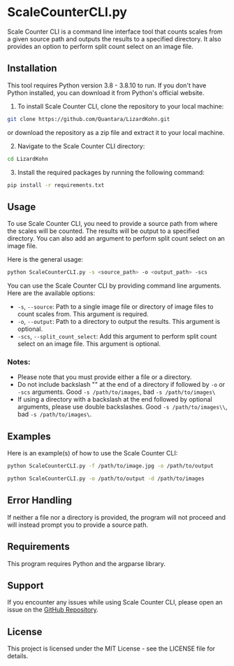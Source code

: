 

# ScaleCounterCLI.py

Scale Counter CLI is a command line interface tool that counts scales from a given source path and outputs the results to a specified directory. It also provides an option to perform split count select on an image file.

## Installation
This tool requires Python version 3.8 - 3.8.10 to run. If you don't have Python installed, you can download it from Python's official website.

1. To install Scale Counter CLI, clone the repository to your local machine:
```bash
git clone https://github.com/Quantara/LizardKohn.git
```

or download the repository as a zip file and extract it to your local machine.

2. Navigate to the Scale Counter CLI directory:
```bash
cd LizardKohn
```

3. Install the required packages by running the following command:
```bash
pip install -r requirements.txt
```

## Usage
To use Scale Counter CLI, you need to provide a source path from where the scales will be counted. The results will be output to a specified directory. You can also add an argument to perform split count select on an image file.

Here is the general usage:
    
```bash
python ScaleCounterCLI.py -s <source_path> -o <output_path> -scs
```

You can use the Scale Counter CLI by providing command line arguments. Here are the available options:

- `-s`, `--source`: Path to a single image file or directory of image files to count scales from. This argument is required.
- `-o`, `--output`: Path to a directory to output the results. This argument is optional.
- `-scs`, `--split_count_select`: Add this argument to perform split count select on an image file. This argument is optional.

### Notes:
* Please note that you must provide either a file or a directory.
* Do not include backslash "\" at the end of a directory if followed by `-o` or `-scs` arguments. Good `-s /path/to/images`, bad `-s /path/to/images\` 
* If using a directory with a backslash at the end followed by optional arguments, please use double backslashes. Good `-s /path/to/images\\`, bad `-s /path/to/images\`. 

## Examples

Here is an example(s) of how to use the Scale Counter CLI:

```bash
python ScaleCounterCLI.py -f /path/to/image.jpg -o /path/to/output
```
```bash
python ScaleCounterCLI.py -o /path/to/output -d /path/to/images 
```

## Error Handling
If neither a file nor a directory is provided, the program will not proceed and will instead prompt you to provide a source path.

## Requirements
This program requires Python and the argparse library.

## Support
If you encounter any issues while using Scale Counter CLI, please open an issue on the [GitHub Repository](https://github.com/Quantara/LizardKohn).

## License
This project is licensed under the MIT License - see the LICENSE file for details.

